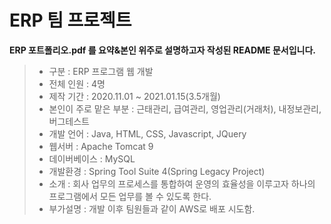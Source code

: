 # ERP 팀 프로젝트
**ERP 포트폴리오.pdf 를 요약&본인 위주로 설명하고자 작성된 README 문서입니다.**
> * 구분 : ERP 프로그램 웹 개발   
> * 전체 인원 : 4명   
> * 제작 기간 : 2020.11.01 ~ 2021.01.15(3.5개월)   
> * 본인이 주로 맡은 부분 : 근태관리, 급여관리, 영업관리(거래처), 내정보관리, 버그테스트   
> * 개발 언어 :  Java, HTML, CSS, Javascript, JQuery   
> * 웹서버 : Apache Tomcat 9
> * 데이버베이스 : MySQL   
> * 개발환경 : Spring Tool Suite 4(Spring Legacy Project)   
> * 소개 : 회사 업무의 프로세스를 통합하여 운영의 효율성을 이루고자 하나의 프로그램에서 모든 업무를 볼 수 있도록 한다.   
> * 부가설명 : 개발 이후 팀원들과 같이 AWS로 배포 시도함.

